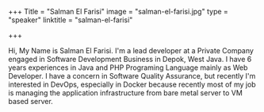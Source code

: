 +++
Title = "Salman El Farisi"
image = "salman-el-farisi.jpg"
type = "speaker"
linktitle = "salman-el-farisi"

+++

Hi, My Name is Salman El Farisi. I'm a lead developer at a Private Company engaged in Software Development Business in Depok, West Java. I have 6 years experiences in Java and PHP Programing Language mainly as Web Developer. I have a concern in Software Quality Assurance, but recently I'm interested in DevOps, especially in Docker because recently most of my job is managing the application infrastructure from bare metal server to VM based server.
